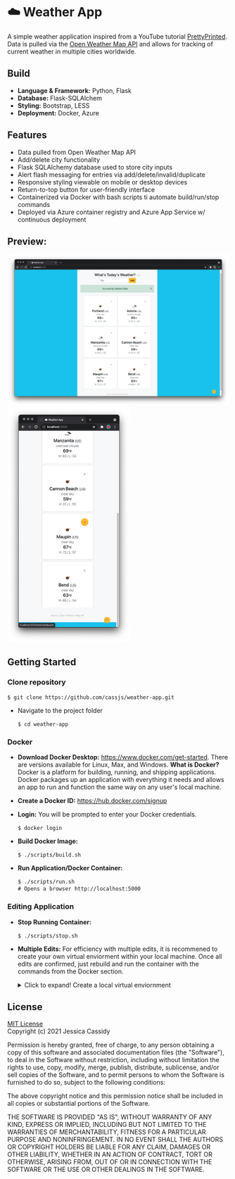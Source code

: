 # **☁️ Weather App**

A simple weather application inspired from a YouTube tutorial [PrettyPrinted](https://www.youtube.com/watch?v=lWA0GgUN8kg). Data is pulled via the [Open Weather Map API](https://openweathermap.org/api) and allows for tracking of current weather in multiple cities worldwide.

## **Build**
- **Language & Framework:** Python, Flask
- **Database:** Flask-SQLAlchem
- **Styling:** Bootstrap, LESS
- **Deployment:** Docker, Azure 

## **Features**
- Data pulled from Open Weather Map API 
- Add/delete city functionality
- Flask SQLAlchemy database used to store city inputs
- Alert flash messaging for entries via add/delete/invalid/duplicate
- Responsive styling viewable on mobile or desktop devices
- Return-to-top button for user-friendly interface
- Containerized via Docker with bash scripts ti automate build/run/stop commands
- Deployed via Azure container registry and Azure App Service w/ continuous deployment

## **Preview:**
<img src="static/weatherapp-demo1.png" width="680px" target="_blank"><img src="static/weatherapp-demo2.png" width="280px" target="_blank">

## **Getting Started**

### **Clone repository**

    $ git clone https://github.com/cassjs/weather-app.git

* Navigate to the project folder

      $ cd weather-app
      
### **Docker**

* **Download Docker Desktop:** https://www.docker.com/get-started. There are versions available for Linux, Max, and Windows. **What is Docker?** Docker is a platform for building, running, and shipping applications. Docker packages up an application with everything it needs and allows an app to run and function the same way on any user's local machine.

* **Create a Docker ID:** https://hub.docker.com/signup

* **Login:** You will be prompted to enter your Docker credentials.
      
      $ docker login
      
* **Build Docker Image:** 
      
      $ ./scripts/build.sh
      
* **Run Application/Docker Container:**
      
      $ ./scripts/run.sh
      # Opens a browser http://localhost:5000

### **Editing Application**
* **Stop Running Container:** 

      $ ./scripts/stop.sh  
      
* **Multiple Edits:** For efficiency with multiple edits, it is recommened to create your own virtual enviorment within your local machine. Once all edits are confirmed, just rebuild and run the container with the commands from the Docker section. 

	<details>
		<summary>Click to expand! Create a local virtual enviornment</summary>

	* Create a new virtual environment

	      #conda
	      $ conda create -n myenv python=3.8

		or

	      #venv
	      $ python -m venv myenv

	### **Activate virtual environment**

	* Activate your new virtual environment

	      #conda
	      $ conda activate myenv

		or

	      #venv (Windows)
	      $ myenv/Scripts/activate    

		or

	      #venv (Mac / Unix / WSL)
	      $ source myenv/bin/activate

	### **Install requirements.txt**

	* Install the required packages

	      $ pip install -r requirements.txt

	### **FLASK_ENV Variable**

	* Set the flask environment

	      #Windows
	      $ set FLASK_ENV=fin_app.py

		or

	      #Mac / Unix / WSL
	      $ export FLASK_ENV=fin_app.py


	### **Run application**

	* Run the app using Flask

	      $ flask run

	</details>

## **License**

[MIT License](https://opensource.org/licenses/MIT)\
Copyright (c) 2021 Jessica Cassidy

Permission is hereby granted, free of charge, to any person obtaining a copy of this software and associated documentation files (the "Software"), to deal in the Software without restriction, including without limitation the rights to use, copy, modify, merge, publish, distribute, sublicense, and/or sell copies of the Software, and to permit persons to whom the Software is furnished to do so, subject to the following conditions:

The above copyright notice and this permission notice shall be included in all copies or substantial portions of the Software.

THE SOFTWARE IS PROVIDED "AS IS", WITHOUT WARRANTY OF ANY KIND, EXPRESS OR IMPLIED, INCLUDING BUT NOT LIMITED TO THE WARRANTIES OF MERCHANTABILITY, FITNESS FOR A PARTICULAR PURPOSE AND NONINFRINGEMENT. IN NO EVENT SHALL THE AUTHORS OR COPYRIGHT HOLDERS BE LIABLE FOR ANY CLAIM, DAMAGES OR OTHER LIABILITY, WHETHER IN AN ACTION OF CONTRACT, TORT OR OTHERWISE, ARISING FROM, OUT OF OR IN CONNECTION WITH THE SOFTWARE OR THE USE OR OTHER DEALINGS IN THE SOFTWARE.

